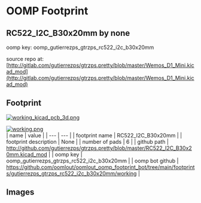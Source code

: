 # OOMP Footprint  
## RC522_I2C_B30x20mm  by none  
  
oomp key: oomp_gutierrezps_gtrzps_rc522_i2c_b30x20mm  
  
source repo at: [http://gitlab.com/gutierrezps/gtrzps.pretty/blob/master/Wemos_D1_Mini.kicad_mod](http://gitlab.com/gutierrezps/gtrzps.pretty/blob/master/Wemos_D1_Mini.kicad_mod)  
## Footprint  
  
[![working_kicad_pcb_3d.png](working_kicad_pcb_3d_600.png)](working_kicad_pcb_3d.png)  
  
[![working.png](working_600.png)](working.png)  
| name | value | 
| --- | --- | 
| footprint name | RC522_I2C_B30x20mm | 
| footprint description | None | 
| number of pads | 6 | 
| github path | http://github.com/gutierrezps/gtrzps.pretty/blob/master/RC522_I2C_B30x20mm.kicad_mod | 
| oomp key | oomp_gutierrezps_gtrzps_rc522_i2c_b30x20mm | 
| oomp bot github | https://github.com/oomlout/oomlout_oomp_footprint_bot/tree/main/footprints/gutierrezps_gtrzps_rc522_i2c_b30x20mm/working | 
## Images  
